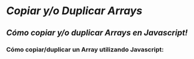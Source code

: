 # **_Copiar y/o Duplicar Arrays_**

## **_Cómo copiar y/o duplicar Arrays en Javascript!_**

### Cómo copiar/duplicar un Array utilizando Javascript:
